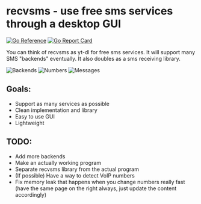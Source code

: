 # recvsms - use free sms services through a desktop GUI

[![Go Reference](https://pkg.go.dev/badge/github.com/courtier/recvsms.svg)](https://pkg.go.dev/github.com/courtier/recvsms/pkg/recvsms) [![Go Report Card](https://goreportcard.com/badge/github.com/courtier/recvsms)](https://goreportcard.com/report/github.com/courtier/recvsms)

You can think of recvsms as yt-dl for free sms services. It will support many SMS "backends" eventually. It also doubles as a sms receiving library.

![Backends](/screenhots/backends.png)
![Numbers](/screenhots/numbers.png)
![Messages](/screenhots/messages.png)

## Goals:
- Support as many services as possible
- Clean implementation and library
- Easy to use GUI
- Lightweight

## TODO:
- Add more backends
- Make an actually working program
- Separate recvsms library from the actual program
- (If possible) Have a way to detect VoIP numbers
- Fix memory leak that happens when you change numbers really fast (have the same page on the right always, just update the content accordingly)